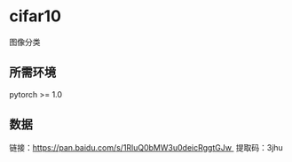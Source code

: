 # cifar10
图像分类

## 所需环境

pytorch >= 1.0

## 数据

链接：https://pan.baidu.com/s/1RluQ0bMW3u0deicRggtGJw  提取码：3jhu 